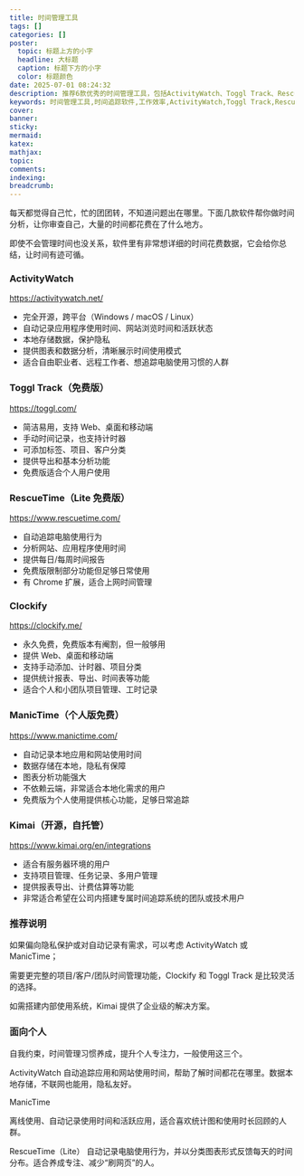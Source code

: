 ```yaml
---
title: 时间管理工具
tags: []
categories: []
poster:
  topic: 标题上方的小字
  headline: 大标题
  caption: 标题下方的小字
  color: 标题颜色
date: 2025-07-01 08:24:32
description: 推荐6款优秀的时间管理工具，包括ActivityWatch、Toggl Track、RescueTime、Clockify、ManicTime和Kimai，帮助用户自动追踪时间使用情况，分析时间分配，提升工作效率和个人时间管理能力。
keywords: 时间管理工具,时间追踪软件,工作效率,ActivityWatch,Toggl Track,RescueTime,Clockify,ManicTime,Kimai,时间分析,项目管理,个人效率
cover:
banner:
sticky:
mermaid:
katex:
mathjax:
topic:
comments:
indexing:
breadcrumb:
---
```


每天都觉得自己忙，忙的团团转，不知道问题出在哪里。下面几款软件帮你做时间分析，让你审查自己，大量的时间都花费在了什么地方。

即使不会管理时间也没关系，软件里有非常想详细的时间花费数据，它会给你总结，让时间有迹可循。

### ActivityWatch

https://activitywatch.net/

* 完全开源，跨平台（Windows / macOS / Linux）
* 自动记录应用程序使用时间、网站浏览时间和活跃状态
* 本地存储数据，保护隐私
* 提供图表和数据分析，清晰展示时间使用模式
* 适合自由职业者、远程工作者、想追踪电脑使用习惯的人群


### Toggl Track（免费版）

https://toggl.com/

* 简洁易用，支持 Web、桌面和移动端
* 手动时间记录，也支持计时器
* 可添加标签、项目、客户分类
* 提供导出和基本分析功能
* 免费版适合个人用户使用


### RescueTime（Lite 免费版）

https://www.rescuetime.com/

* 自动追踪电脑使用行为
* 分析网站、应用程序使用时间
* 提供每日/每周时间报告
* 免费版限制部分功能但足够日常使用
* 有 Chrome 扩展，适合上网时间管理



### Clockify

https://clockify.me/

* 永久免费，免费版本有阉割，但一般够用
* 提供 Web、桌面和移动端
* 支持手动添加、计时器、项目分类
* 提供统计报表、导出、时间表等功能
* 适合个人和小团队项目管理、工时记录




### ManicTime（个人版免费）

https://www.manictime.com/

* 自动记录本地应用和网站使用时间
* 数据存储在本地，隐私有保障
* 图表分析功能强大
* 不依赖云端，非常适合本地化需求的用户
* 免费版为个人使用提供核心功能，足够日常追踪



### Kimai（开源，自托管）

https://www.kimai.org/en/integrations

* 适合有服务器环境的用户
* 支持项目管理、任务记录、多用户管理
* 提供报表导出、计费估算等功能
* 非常适合希望在公司内搭建专属时间追踪系统的团队或技术用户

### 推荐说明

如果偏向隐私保护或对自动记录有需求，可以考虑 ActivityWatch 或 ManicTime；

需要更完整的项目/客户/团队时间管理功能，Clockify 和 Toggl Track 是比较灵活的选择。

如需搭建内部使用系统，Kimai 提供了企业级的解决方案。


### 面向个人

自我约束，时间管理习惯养成，提升个人专注力，一般使用这三个。

ActivityWatch
自动追踪应用和网站使用时间，帮助了解时间都花在哪里。数据本地存储，不联网也能用，隐私友好。

ManicTime

离线使用、自动记录使用时间和活跃应用，适合喜欢统计图和使用时长回顾的人群。

RescueTime（Lite）
自动记录电脑使用行为，并以分类图表形式反馈每天的时间分布。适合养成专注、减少“刷网页”的人。